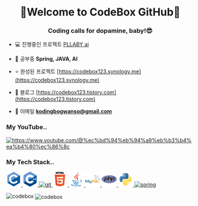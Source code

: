 <h1 align="center">👋Welcome to CodeBox GitHub👋</h1>
<h3 align="center">Coding calls for dopamine, baby!😎</h3>

- 💻 진행중인 프로젝트 [PLLABY ai](https://github.com/hongjunpyo123/lab-ai-web-chatbot)

- 📖 공부중 **Spring, JAVA, AI**

- ⭐️ 완성된 프로젝트 [https://codebox123.synology.me](https://codebox123.synology.me)

- 📝 블로그 [https://codebox123.tistory.com](https://codebox123.tistory.com)

- 📨 이메일 **kodingbogwanso@gmail.com**

<h3 align="left">My YouTube..</h3>
<p align="left">
<a href="https://www.youtube.com/@%ec%bd%94%eb%94%a9%eb%b3%b4%ea%b4%80%ec%86%8c" target="blank"><img align="center" src="https://raw.githubusercontent.com/rahuldkjain/github-profile-readme-generator/master/src/images/icons/Social/youtube.svg" alt="https://www.youtube.com/@%ec%bd%94%eb%94%a9%eb%b3%b4%ea%b4%80%ec%86%8c" height="30" width="40" /></a>
</p>

<h3 align="left">My Tech Stack..</h3>
<p align="left"> <a href="https://www.cprogramming.com/" target="_blank" rel="noreferrer"> <img src="https://raw.githubusercontent.com/devicons/devicon/master/icons/c/c-original.svg" alt="c" width="40" height="40"/> </a> <a href="https://www.w3schools.com/cpp/" target="_blank" rel="noreferrer"> <img src="https://raw.githubusercontent.com/devicons/devicon/master/icons/cplusplus/cplusplus-original.svg" alt="cplusplus" width="40" height="40"/> </a> <a href="https://git-scm.com/" target="_blank" rel="noreferrer"> <img src="https://www.vectorlogo.zone/logos/git-scm/git-scm-icon.svg" alt="git" width="40" height="40"/> </a> <a href="https://www.w3.org/html/" target="_blank" rel="noreferrer"> <img src="https://raw.githubusercontent.com/devicons/devicon/master/icons/html5/html5-original-wordmark.svg" alt="html5" width="40" height="40"/> </a> <a href="https://www.java.com" target="_blank" rel="noreferrer"> <img src="https://raw.githubusercontent.com/devicons/devicon/master/icons/java/java-original.svg" alt="java" width="40" height="40"/> </a> <a href="https://www.mysql.com/" target="_blank" rel="noreferrer"> <img src="https://raw.githubusercontent.com/devicons/devicon/master/icons/mysql/mysql-original-wordmark.svg" alt="mysql" width="40" height="40"/> </a> <a href="https://www.php.net" target="_blank" rel="noreferrer"> <img src="https://raw.githubusercontent.com/devicons/devicon/master/icons/php/php-original.svg" alt="php" width="40" height="40"/> </a> <a href="https://www.python.org" target="_blank" rel="noreferrer"> <img src="https://raw.githubusercontent.com/devicons/devicon/master/icons/python/python-original.svg" alt="python" width="40" height="40"/> </a> <a href="https://spring.io/" target="_blank" rel="noreferrer"> <img src="https://www.vectorlogo.zone/logos/springio/springio-icon.svg" alt="spring" width="40" height="40"/> </a> </p>

<p><img align="left" src="https://github-readme-stats.vercel.app/api/top-langs?username=codebox&show_icons=true&locale=en&layout=compact" alt="codebox" /></p>

<p>&nbsp;<img align="center" src="https://github-readme-stats.vercel.app/api?username=codebox&show_icons=true&locale=en" alt="codebox" /></p>
